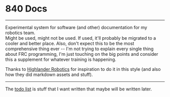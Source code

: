 # 840 Docs

---

Experimental system for software (and other) documentation for my robotics team.     
Might be used, might not be used. If used, it'll probably be migrated to a cooler and better place. Also, don't expect this to be the most comprehensive thing ever -- I'm not trying to explain every single thing about FRC programming, I'm just touching on the big points and consider this a supplement for whatever training is happening.

Thanks to [Highlander Robotics](https://github.com/HighlanderRobotics/Highlanders-Training) for inspiration to do it in this style (and also how they did markdown assets and stuff).

---

The [todo list](todo.md) is stuff that I want written that maybe will be written later.    
